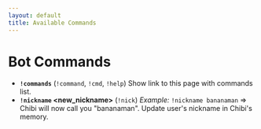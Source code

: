 ```yaml
---
layout: default
title: Available Commands
---
```


# Bot Commands

- **`!commands`** (`!command`, `!cmd`, `!help`)
  Show link to this page with commands list.
- **`!nickname` <new_nickname>** (`!nick`)
  _Example:_ `!nickname bananaman` => Chibi will now call you "bananaman".
  Update user's nickname in Chibi's memory.
